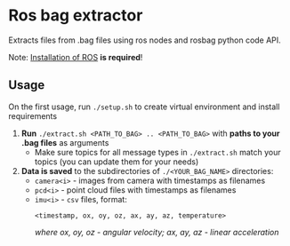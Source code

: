 # Ros bag extractor

Extracts files from .bag files using ros nodes and rosbag python code API. 

Note: [Installation of ROS](http://wiki.ros.org/melodic/Installation) **is required**!

## Usage
On the first usage, run ```./setup.sh``` to create virtual environment and install requirements

1. **Run** ```./extract.sh <PATH_TO_BAG> .. <PATH_TO_BAG>``` with **paths to your .bag files** as arguments
    - Make sure topics for all message types in ```./extract.sh``` match your topics (you can update them for your needs)
3. **Data is saved** to the subdirectories of ```./<YOUR_BAG_NAME>``` directories:
    - ```camera<i>``` - images from camera with timestamps as filenames
    - ```pcd<i>``` - point cloud files with timestamps as filenames
    - ```imu<i>``` - ```csv``` files, format:
        ```
        <timestamp, ox, oy, oz, ax, ay, az, temperature>
        ```
        *where ox, oy, oz - angular velocity; ax, ay, az - linear acceleration*
